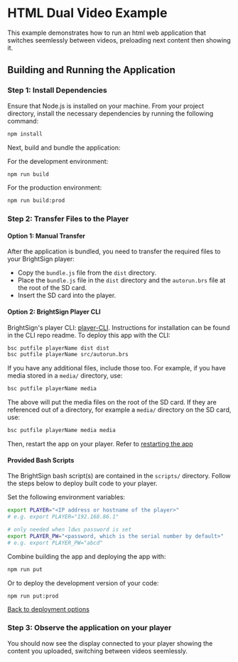# HTML Dual Video Example

This example demonstrates how to run an html web application that switches seemlessly between videos, preloading next content then showing it.

## Building and Running the Application

### Step 1: Install Dependencies
Ensure that Node.js is installed on your machine. From your project directory, install the necessary dependencies by running the following command:

```bash
npm install
```

Next, build and bundle the application:

For the development environment:
```bash
npm run build
```

For the production environment:
```bash
npm run build:prod
```

### Step 2: Transfer Files to the Player

#### Option 1: Manual Transfer
After the application is bundled, you need to transfer the required files to your BrightSign player:
- Copy the `bundle.js` file from the `dist` directory.
- Place the `bundle.js` file in the `dist` directory and the `autorun.brs` file at the root of the SD card.
- Insert the SD card into the player.

#### Option 2: BrightSign Player CLI

BrightSign's player CLI: [player-CLI](https://github.com/brightsign/player-cli). Instructions for installation can be found in the CLI repo readme. To deploy this app with the CLI:
```sh
bsc putfile playerName dist dist
bsc putfile playerName src/autorun.brs
```

If you have any additional files, include those too. For example, if you have media stored in a `media/` directory, use:
```sh
bsc putfile playerName media
```
The above will put the media files on the root of the SD card. If they are referenced out of a directory, for example a `media/` directory on the SD card, use:
```sh
bsc putfile playerName media media
```

Then, restart the app on your player. Refer to [restarting the app](#restarting-the-app-on-the-player)

#### Provided Bash Scripts

The BrightSign bash script(s) are contained in the `scripts/` directory. Follow the steps below to deploy built code to your player. 

Set the following environment variables:
```sh
export PLAYER="<IP address or hostname of the player>"
# e.g. export PLAYER="192.168.86.1"

# only needed when ldws password is set
export PLAYER_PW="<password, which is the serial number by default>"
# e.g. export PLAYER_PW="abcd"
```

Combine building the app and deploying the app with:
```sh
npm run put
```

Or to deploy the development version of your code:
```sh
npm run put:prod
```

[Back to deployment options](#step-2-transfer-files-to-the-player)

### Step 3: Observe the application on your player

You should now see the display connected to your player showing the content you uploaded, switching between videos seemlessly.